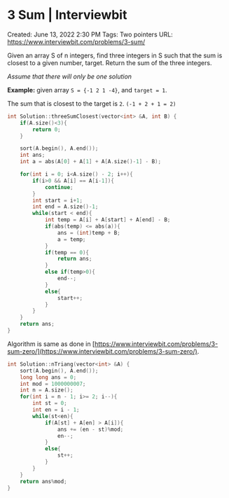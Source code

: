 # 3 Sum | Interviewbit

Created: June 13, 2022 2:30 PM
Tags: Two pointers
URL: https://www.interviewbit.com/problems/3-sum/

Given an array S of n integers, find three integers in S such that the sum is closest to a given number, target. 
 Return the sum of the three integers.

*Assume that there will only be one solution*

**Example:** 
 given array `S = {-1 2 1 -4}`, 
 and `target = 1`.

The sum that is closest to the target is `2`. `(-1 + 2 + 1 = 2)`

```cpp
int Solution::threeSumClosest(vector<int> &A, int B) {
    if(A.size()<3){
        return 0;
    }

    sort(A.begin(), A.end());
    int ans;
    int a = abs(A[0] + A[1] + A[A.size()-1] - B);

    for(int i = 0; i<A.size() - 2; i++){
        if(i>0 && A[i] == A[i-1]){
            continue;
        }
        int start = i+1;
        int end = A.size()-1;
        while(start < end){
            int temp = A[i] + A[start] + A[end] - B;
            if(abs(temp) <= abs(a)){
                ans = (int)temp + B;
                a = temp;
            }
            if(temp == 0){
                return ans;
            }
            else if(temp>0){
                end--;
            }
            else{
                start++;
            }
        }
    }
    return ans;
}
```

Algorithm is same as done in [https://www.interviewbit.com/problems/3-sum-zero/](https://www.interviewbit.com/problems/3-sum-zero/).

```cpp
int Solution::nTriang(vector<int> &A) {
    sort(A.begin(), A.end());
    long long ans = 0;
    int mod = 1000000007;
    int n = A.size();
    for(int i = n - 1; i>= 2; i--){
        int st = 0;
        int en = i - 1;
        while(st<en){
            if(A[st] + A[en] > A[i]){
                ans += (en - st)%mod;
                en--;
            }
            else{
                st++;
            }
        }
    } 
    return ans%mod;
}
```